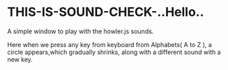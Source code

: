 # THIS-IS-SOUND-CHECK-..Hello..
A simple window to play with the howler.js sounds.

Here when we press any key from keyboard from Alphabets( A to Z ),
a circle appears,which gradually shrinks, along with a different sound with a new key.


